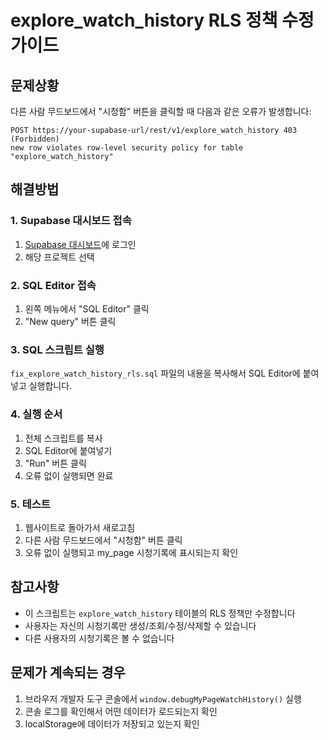 # explore_watch_history RLS 정책 수정 가이드

## 문제상황
다른 사람 무드보드에서 "시청함" 버튼을 클릭할 때 다음과 같은 오류가 발생합니다:
```
POST https://your-supabase-url/rest/v1/explore_watch_history 403 (Forbidden)
new row violates row-level security policy for table "explore_watch_history"
```

## 해결방법

### 1. Supabase 대시보드 접속
1. [Supabase 대시보드](https://supabase.com/dashboard)에 로그인
2. 해당 프로젝트 선택

### 2. SQL Editor 접속
1. 왼쪽 메뉴에서 "SQL Editor" 클릭
2. "New query" 버튼 클릭

### 3. SQL 스크립트 실행
`fix_explore_watch_history_rls.sql` 파일의 내용을 복사해서 SQL Editor에 붙여넣고 실행합니다.

### 4. 실행 순서
1. 전체 스크립트를 복사
2. SQL Editor에 붙여넣기
3. "Run" 버튼 클릭
4. 오류 없이 실행되면 완료

### 5. 테스트
1. 웹사이트로 돌아가서 새로고침
2. 다른 사람 무드보드에서 "시청함" 버튼 클릭
3. 오류 없이 실행되고 my_page 시청기록에 표시되는지 확인

## 참고사항
- 이 스크립트는 `explore_watch_history` 테이블의 RLS 정책만 수정합니다
- 사용자는 자신의 시청기록만 생성/조회/수정/삭제할 수 있습니다
- 다른 사용자의 시청기록은 볼 수 없습니다

## 문제가 계속되는 경우
1. 브라우저 개발자 도구 콘솔에서 `window.debugMyPageWatchHistory()` 실행
2. 콘솔 로그를 확인해서 어떤 데이터가 로드되는지 확인
3. localStorage에 데이터가 저장되고 있는지 확인 